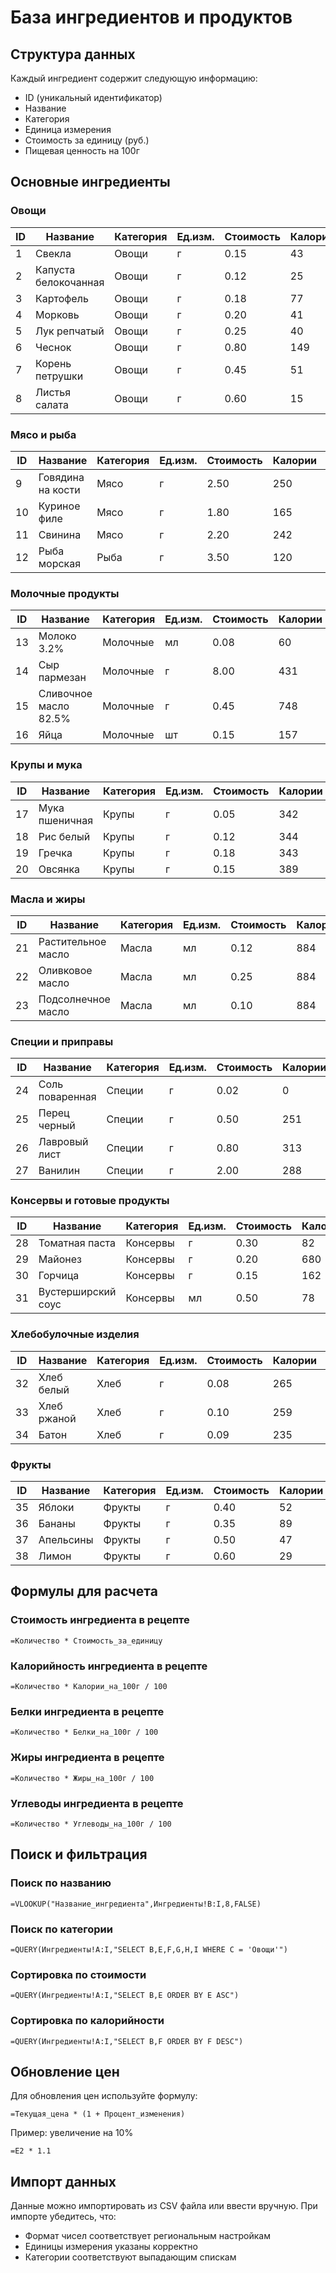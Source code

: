 # База ингредиентов и продуктов

## Структура данных

Каждый ингредиент содержит следующую информацию:
- ID (уникальный идентификатор)
- Название
- Категория
- Единица измерения
- Стоимость за единицу (руб.)
- Пищевая ценность на 100г

## Основные ингредиенты

### Овощи

| ID | Название | Категория | Ед.изм. | Стоимость | Калории | Белки | Жиры | Углеводы |
|----|----------|-----------|---------|-----------|---------|-------|------|----------|
| 1  | Свекла | Овощи | г | 0.15 | 43 | 1.6 | 0.2 | 9.6 |
| 2  | Капуста белокочанная | Овощи | г | 0.12 | 25 | 1.8 | 0.1 | 4.7 |
| 3  | Картофель | Овощи | г | 0.18 | 77 | 2.0 | 0.4 | 16.3 |
| 4  | Морковь | Овощи | г | 0.20 | 41 | 0.9 | 0.2 | 9.6 |
| 5  | Лук репчатый | Овощи | г | 0.25 | 40 | 1.4 | 0.1 | 9.3 |
| 6  | Чеснок | Овощи | г | 0.80 | 149 | 6.4 | 0.5 | 33.1 |
| 7  | Корень петрушки | Овощи | г | 0.45 | 51 | 1.5 | 0.6 | 10.1 |
| 8  | Листья салата | Овощи | г | 0.60 | 15 | 1.4 | 0.2 | 2.9 |

### Мясо и рыба

| ID | Название | Категория | Ед.изм. | Стоимость | Калории | Белки | Жиры | Углеводы |
|----|----------|-----------|---------|-----------|---------|-------|------|----------|
| 9  | Говядина на кости | Мясо | г | 2.50 | 250 | 26.0 | 15.0 | 0.0 |
| 10 | Куриное филе | Мясо | г | 1.80 | 165 | 31.0 | 3.6 | 0.0 |
| 11 | Свинина | Мясо | г | 2.20 | 242 | 27.0 | 14.0 | 0.0 |
| 12 | Рыба морская | Рыба | г | 3.50 | 120 | 20.0 | 4.0 | 0.0 |

### Молочные продукты

| ID | Название | Категория | Ед.изм. | Стоимость | Калории | Белки | Жиры | Углеводы |
|----|----------|-----------|---------|-----------|---------|-------|------|----------|
| 13 | Молоко 3.2% | Молочные | мл | 0.08 | 60 | 3.2 | 3.2 | 4.7 |
| 14 | Сыр пармезан | Молочные | г | 8.00 | 431 | 38.0 | 29.0 | 4.1 |
| 15 | Сливочное масло 82.5% | Молочные | г | 0.45 | 748 | 0.5 | 82.5 | 0.8 |
| 16 | Яйца | Молочные | шт | 0.15 | 157 | 12.7 | 11.5 | 0.7 |

### Крупы и мука

| ID | Название | Категория | Ед.изм. | Стоимость | Калории | Белки | Жиры | Углеводы |
|----|----------|-----------|---------|-----------|---------|-------|------|----------|
| 17 | Мука пшеничная | Крупы | г | 0.05 | 342 | 10.3 | 1.0 | 72.9 |
| 18 | Рис белый | Крупы | г | 0.12 | 344 | 6.7 | 0.7 | 78.9 |
| 19 | Гречка | Крупы | г | 0.18 | 343 | 12.6 | 3.3 | 71.5 |
| 20 | Овсянка | Крупы | г | 0.15 | 389 | 16.9 | 6.9 | 66.3 |

### Масла и жиры

| ID | Название | Категория | Ед.изм. | Стоимость | Калории | Белки | Жиры | Углеводы |
|----|----------|-----------|---------|-----------|---------|-------|------|----------|
| 21 | Растительное масло | Масла | мл | 0.12 | 884 | 0.0 | 100.0 | 0.0 |
| 22 | Оливковое масло | Масла | мл | 0.25 | 884 | 0.0 | 100.0 | 0.0 |
| 23 | Подсолнечное масло | Масла | мл | 0.10 | 884 | 0.0 | 100.0 | 0.0 |

### Специи и приправы

| ID | Название | Категория | Ед.изм. | Стоимость | Калории | Белки | Жиры | Углеводы |
|----|----------|-----------|---------|-----------|---------|-------|------|----------|
| 24 | Соль поваренная | Специи | г | 0.02 | 0 | 0.0 | 0.0 | 0.0 |
| 25 | Перец черный | Специи | г | 0.50 | 251 | 10.4 | 3.3 | 64.8 |
| 26 | Лавровый лист | Специи | г | 0.80 | 313 | 7.6 | 8.4 | 48.7 |
| 27 | Ванилин | Специи | г | 2.00 | 288 | 0.1 | 0.1 | 12.7 |

### Консервы и готовые продукты

| ID | Название | Категория | Ед.изм. | Стоимость | Калории | Белки | Жиры | Углеводы |
|----|----------|-----------|---------|-----------|---------|-------|------|----------|
| 28 | Томатная паста | Консервы | г | 0.30 | 82 | 4.3 | 0.5 | 18.9 |
| 29 | Майонез | Консервы | г | 0.20 | 680 | 1.0 | 75.0 | 2.6 |
| 30 | Горчица | Консервы | г | 0.15 | 162 | 5.7 | 6.2 | 22.0 |
| 31 | Вустерширский соус | Консервы | мл | 0.50 | 78 | 0.0 | 0.0 | 19.0 |

### Хлебобулочные изделия

| ID | Название | Категория | Ед.изм. | Стоимость | Калории | Белки | Жиры | Углеводы |
|----|----------|-----------|---------|-----------|---------|-------|------|----------|
| 32 | Хлеб белый | Хлеб | г | 0.08 | 265 | 9.0 | 3.2 | 49.0 |
| 33 | Хлеб ржаной | Хлеб | г | 0.10 | 259 | 8.5 | 3.3 | 42.0 |
| 34 | Батон | Хлеб | г | 0.09 | 235 | 7.5 | 1.3 | 47.0 |

### Фрукты

| ID | Название | Категория | Ед.изм. | Стоимость | Калории | Белки | Жиры | Углеводы |
|----|----------|-----------|---------|-----------|---------|-------|------|----------|
| 35 | Яблоки | Фрукты | г | 0.40 | 52 | 0.3 | 0.2 | 14.0 |
| 36 | Бананы | Фрукты | г | 0.35 | 89 | 1.1 | 0.3 | 23.0 |
| 37 | Апельсины | Фрукты | г | 0.50 | 47 | 0.9 | 0.1 | 12.0 |
| 38 | Лимон | Фрукты | г | 0.60 | 29 | 1.1 | 0.3 | 9.0 |

## Формулы для расчета

### Стоимость ингредиента в рецепте
```
=Количество * Стоимость_за_единицу
```

### Калорийность ингредиента в рецепте
```
=Количество * Калории_на_100г / 100
```

### Белки ингредиента в рецепте
```
=Количество * Белки_на_100г / 100
```

### Жиры ингредиента в рецепте
```
=Количество * Жиры_на_100г / 100
```

### Углеводы ингредиента в рецепте
```
=Количество * Углеводы_на_100г / 100
```

## Поиск и фильтрация

### Поиск по названию
```
=VLOOKUP("Название_ингредиента",Ингредиенты!B:I,8,FALSE)
```

### Поиск по категории
```
=QUERY(Ингредиенты!A:I,"SELECT B,E,F,G,H,I WHERE C = 'Овощи'")
```

### Сортировка по стоимости
```
=QUERY(Ингредиенты!A:I,"SELECT B,E ORDER BY E ASC")
```

### Сортировка по калорийности
```
=QUERY(Ингредиенты!A:I,"SELECT B,F ORDER BY F DESC")
```

## Обновление цен

Для обновления цен используйте формулу:
```
=Текущая_цена * (1 + Процент_изменения)
```

Пример: увеличение на 10%
```
=E2 * 1.1
```

## Импорт данных

Данные можно импортировать из CSV файла или ввести вручную. При импорте убедитесь, что:
- Формат чисел соответствует региональным настройкам
- Единицы измерения указаны корректно
- Категории соответствуют выпадающим спискам
